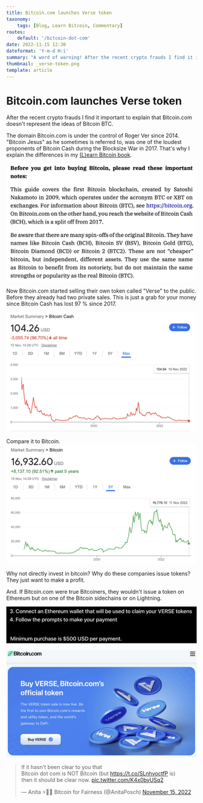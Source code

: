 ```yaml
---
title: Bitcoin.com launches Verse token
taxonomy:
    tags: [Blog, Learn Bitcoin, Commentary]
routes:
    default: '/bitcoin-dot-com'
date: 2022-11-15 12:30
dateformat: 'Y-m-d H:i'
summary: "A word of warning! After the recent crypto frauds I find it important to explain that Bitcoin.com doesn't represent the ideas of Bitcoin BTC. Now Bitcoin.com started selling their own token called \"Verse\" to the public."
thumbnail: _verse-token.png
template: article
---
```


# Bitcoin.com launches Verse token

After the recent crypto frauds I find it important to explain that Bitcoin.com doesn't represent the ideas of Bitcoin BTC.

The domain Bitcoin.com is under the control of Roger Ver since 2014. "Bitcoin Jesus" as he sometimes is referred to, was one of the loudest proponents of Bitcoin Cash during the Blocksize War in 2017.  That's why I explain the differences in my [(L)earn Bitcoin book](https://learnbitcoin.link).

![Page 84 of (L)earn Bitcoin](_not-bitcoin-com.png)

Now Bitcoin.com started selling their own token called "Verse" to the public. Before they already had two private sales. This is just a grab for your money since Bitcoin Cash has lost 97 % since 2017.

![Bitcpoin Cash's performance since 2017, when BTC and BCH started at the same price after the hardfork.](_bitcoin-cash-chart.png)

Compare it to Bitcoin.
![The market has decided in favor of BTC](_bitcoin-chart.png)

Why not directly invest in bitcoin? Why do these companies issue tokens? They just want to make a profit. 

And. If Bitcoin.com were true Bitcoiners, they wouldn't issue a token on Ethereum but on one of the Bitcoin sidechains or on Lightning. 

![Token built on Ethereum](_use-eth-wallet.png)

![Just don't.](_verse-token.png)

<blockquote class="twitter-tweet"><p lang="en" dir="ltr">If it hasn&#39;t been clear to you that <br>Bitcoin dot com is NOT Bitcoin (but <a href="https://t.co/SLnhvoctfP">https://t.co/SLnhvoctfP</a> is) <br>then it should be clear now. <a href="https://t.co/K4x0byUSq2">pic.twitter.com/K4x0byUSq2</a></p>&mdash; Anita ⚡🏳️‍🌈 Bitcoin for Fairness (@AnitaPosch) <a href="https://twitter.com/AnitaPosch/status/1592441604396441601?ref_src=twsrc%5Etfw">November 15, 2022</a></blockquote> 
<script async src="https://platform.twitter.com/widgets.js" charset="utf-8"></script>




